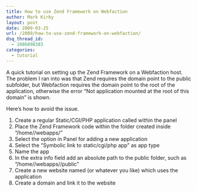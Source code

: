 ```yaml
---
title: How to use Zend Framework on Webfaction
author: Mark Kirby
layout: post
date: 2009-03-25
url: /2009/how-to-use-zend-framework-on-webfaction/
dsq_thread_id:
  - 1086898383
categories:
  - tutorial
---
```

A quick tutorial on setting up the Zend Framework on a Webfaction host. The problem I ran into was that Zend requires the domain point to the public subfolder, but Webfaction requires the domain point to the root of the application, otherwise the error &#8220;Not application mounted at the root of this domain&#8221; is shown.

Here&#8217;s how to avoid the issue.

  1. Create a regular Static/CGI/PHP application called <appname> within the panel
  2. Place the Zend Framework code within the <appname> folder created inside &#8220;/home/<username>/webapps/<appname>&#8221;
  3. Select the option in Panel for adding a new application
  4. Select the &#8220;Symbolic link to static/cgi/php app&#8221; as app type
  5. Name the app <appname-symlink>
  6. In the extra info field add an absolute path to the public folder, such as &#8220;/home/<username>/webapps/<appname>/public&#8221;
  7. Create a new website named <appname-website> (or whatever you like) which uses the application <appnamesymlink>
  8. Create a domain and link it to the website <appname-website>